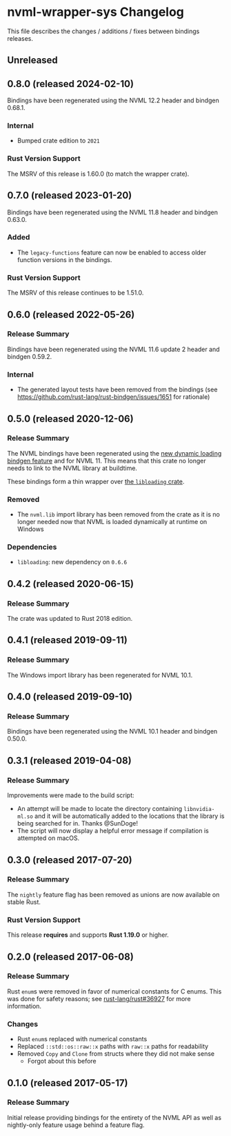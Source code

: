 # nvml-wrapper-sys Changelog

This file describes the changes / additions / fixes between bindings releases.

## Unreleased

## 0.8.0 (released 2024-02-10)

Bindings have been regenerated using the NVML 12.2 header and bindgen 0.68.1.

### Internal

* Bumped crate edition to `2021`

### Rust Version Support

The MSRV of this release is 1.60.0 (to match the wrapper crate).

## 0.7.0 (released 2023-01-20)

Bindings have been regenerated using the NVML 11.8 header and bindgen 0.63.0.

### Added

* The `legacy-functions` feature can now be enabled to access older function versions in the bindings.

### Rust Version Support

The MSRV of this release continues to be 1.51.0.

## 0.6.0 (released 2022-05-26)

### Release Summary

Bindings have been regenerated using the NVML 11.6 update 2 header and bindgen 0.59.2.

### Internal

* The generated layout tests have been removed from the bindings (see https://github.com/rust-lang/rust-bindgen/issues/1651 for rationale)

## 0.5.0 (released 2020-12-06)

### Release Summary

The NVML bindings have been regenerated using the [new dynamic loading bindgen feature](https://github.com/rust-lang/rust-bindgen/pull/1846) and for NVML 11. This means that this crate no longer needs to link to the NVML library at buildtime.

These bindings form a thin wrapper over [the `libloading` crate](https://github.com/nagisa/rust_libloading).

### Removed

* The `nvml.lib` import library has been removed from the crate as it is no longer needed now that NVML is loaded dynamically at runtime on Windows

### Dependencies

* `libloading`: new dependency on `0.6.6`

## 0.4.2 (released 2020-06-15)

### Release Summary

The crate was updated to Rust 2018 edition.

## 0.4.1 (released 2019-09-11)

### Release Summary

The Windows import library has been regenerated for NVML 10.1.

## 0.4.0 (released 2019-09-10)

### Release Summary

Bindings have been regenerated using the NVML 10.1 header and bindgen 0.50.0.

## 0.3.1 (released 2019-04-08)

### Release Summary

Improvements were made to the build script:

* An attempt will be made to locate the directory containing `libnvidia-ml.so` and it will be automatically added to the locations that the library is being searched for in. Thanks @SunDoge!
* The script will now display a helpful error message if compilation is attempted on macOS.

## 0.3.0 (released 2017-07-20)

### Release Summary

The `nightly` feature flag has been removed as unions are now available on stable Rust.

### Rust Version Support

This release **requires** and supports **Rust 1.19.0** or higher.

## 0.2.0 (released 2017-06-08)

### Release Summary

Rust `enum`s were removed in favor of numerical constants for C enums. This was done for safety reasons; see [rust-lang/rust#36927](https://github.com/rust-lang/rust/issues/36927) for more information.

### Changes

* Rust `enum`s replaced with numerical constants
* Replaced `::std::os::raw::x` paths with `raw::x` paths for readability
* Removed `Copy` and `Clone` from structs where they did not make sense
  * Forgot about this before

## 0.1.0 (released 2017-05-17)

### Release Summary

Initial release providing bindings for the entirety of the NVML API as well as nightly-only feature usage behind a feature flag.
